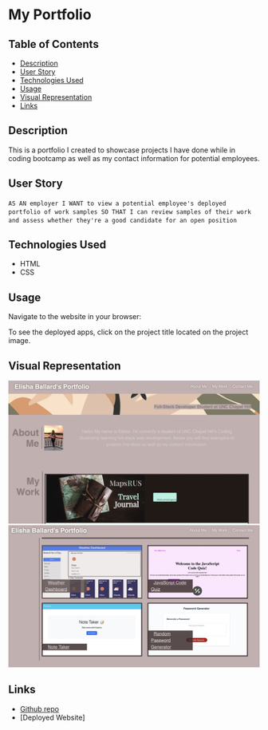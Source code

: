# My Portfolio

## Table of Contents

- [Description](#description)
- [User Story](#user-story)
- [Technologies Used](#technologies-used)
- [Usage](#usage)
- [Visual Representation](#visual-representation)
- [Links](#links)

## Description

This is a portfolio I created to showcase projects I have done while in coding bootcamp as well as my contact information for potential employees.

## User Story

`AS AN employer
I WANT to view a potential employee's deployed portfolio of work samples
SO THAT I can review samples of their work and assess whether they're a good candidate for an open position`

## Technologies Used

- HTML
- CSS

## Usage

Navigate to the website in your browser:

To see the deployed apps, click on the project title located on the project image.

## Visual Representation

![Alt text](assets/images/Screen%20Shot%202023-04-19%20at%208.27.52%20PM.png)
![Alt text](assets/images/Screen%20Shot%202023-04-19%20at%208.28.20%20PM.png)


## Links

- [Github repo](https://github.com/ldom3976/my-portfolio)
- [Deployed Website]